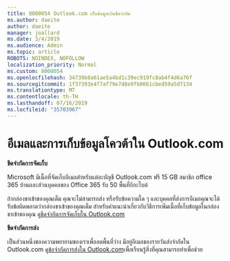 ```yaml
---
title: 8000054 Outlook.com เก็บข้อมูลเกินขีดจำกัด
ms.author: daeite
author: daeite
manager: joallard
ms.date: 3/4/2019
ms.audience: Admin
ms.topic: article
ROBOTS: NOINDEX, NOFOLLOW
localization_priority: Normal
ms.custom: 8000054
ms.openlocfilehash: 34739b8a61ae5a4bd1c39ec919fc8ab4f4d6a76f
ms.sourcegitcommit: 1f37393e4f7af79e7d8e9fb0661cbed59a5d7134
ms.translationtype: MT
ms.contentlocale: th-TH
ms.lasthandoff: 07/16/2019
ms.locfileid: "35703967"
---
```

# <a name="email-and-storage-quota-in-outlookcom"></a>อีเมลและการเก็บข้อมูลโควต้าใน Outlook.com

**ขีดจำกัดการจัดเก็บ**

Microsoft มีเนื้อที่จัดเก็บอีเมลสำหรับแต่ละบัญชี Outlook.com ฟรี 15 GB สมาชิก office 365 บ้านและส่วนบุคคลของ Office 365 รับ 50 พื้นที่กิกะไบต์
  
ถ้ากล่องขาเข้าของคุณเต็ม คุณจะไม่สามารถส่ง หรือรับข้อความใด ๆ และบุคคลที่ส่งการอีเมลคุณจะได้รับข้อผิดพลาดว่ากล่องขาเข้าของคุณเต็ม สำหรับคำแนะนำเกี่ยวกับวิธีการเพิ่มเนื้อที่เก็บข้อมูลในกล่องขาเข้าของคุณ ดู[ขีดจำกัดการจัดเก็บใน Outlook.com](https://support.office.com/article/7ac99134-69e5-4619-ac0b-2d313bba5e9e?wt.mc_id=Office_Outlook_com_Alchemy)

**ขีดจำกัดการส่ง**

เป็นส่วนหนึ่งของความพยายามของเราเพื่อลดพื้นที่ว่าง มีอยู่อีเมลของรายวันส่งจำกัดใน Outlook.com ดู[ข้อจำกัดการส่งใน Outlook.com](https://support.office.com/article/279ee200-594c-40f0-9ec8-bb6af7735c2e?wt.mc_id=Office_Outlook_com_Alchemy)เพื่อเรียนรู้สิ่งที่คุณสามารถทำเพื่อช่วย